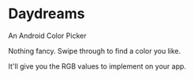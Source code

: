 # Daydreams
An Android Color Picker

Nothing fancy. Swipe through to find a color you like.

It'll give you the RGB values to implement on your app.
